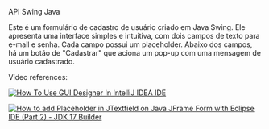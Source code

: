 API Swing Java 

Este é um formulário de cadastro de usuário criado em Java Swing. Ele apresenta uma interface simples e intuitiva, com dois campos de texto para e-mail e senha. Cada campo possui um placeholder. Abaixo dos campos, há um botão de "Cadastrar" que aciona um pop-up com uma mensagem de usuário cadastrado.

Video references:

[![How To Use GUI Designer In IntelliJ IDEA IDE](https://www.youtube.com/watch?v=whF_Qm1epQ8.jpg)](https://www.youtube.com/watch?v=whF_Qm1epQ8)

[![How to add Placeholder in JTextfield on Java JFrame Form with Eclipse IDE (Part 2) - JDK 17 Builder](https://www.youtube.com/watch?v=6fC4g2T801s.jpg)](https://www.youtube.com/watch?v=6fC4g2T801s)
